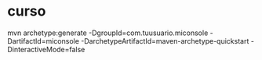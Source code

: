 # curso

mvn archetype:generate -DgroupId=com.tuusuario.miconsole -DartifactId=miconsole -DarchetypeArtifactId=maven-archetype-quickstart -DinteractiveMode=false